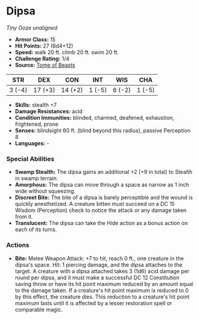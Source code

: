 # Dipsa

*Tiny* *Ooze* *unaligned*

- **Armor Class:** 15
- **Hit Points:** 27 (6d4+12)
- **Speed:** walk 20 ft. climb 20 ft. swim 20 ft.
- **Challenge Rating:** 1/4
- **Source:** [Tome of Beasts](https://koboldpress.com/kpstore/product/tome-of-beasts-for-5th-edition-print/)

| STR | DEX | CON | INT | WIS | CHA |
| --- | --- | --- | --- | --- | --- |
| 3 (-4) | 17 (+3) | 14 (+2) | 1 (-5) | 6 (-2) | 1 (-5) |

- **Skills:** stealth +7
- **Damage Resistances:** acid
- **Condition Immunities:** blinded, charmed, deafened, exhaustion, frightened, prone
- **Senses:** blindsight 60 ft. (blind beyond this radius), passive Perception 8
- **Languages:** -
### Special Abilities
- **Swamp Stealth:** The dipsa gains an additional +2 (+9 in total) to Stealth in swamp terrain.
- **Amorphous:** The dipsa can move through a space as narrow as 1 inch wide without squeezing.
- **Discreet Bite:** The bite of a dipsa is barely perceptible and the wound is quickly anesthetized. A creature bitten must succeed on a DC 15 Wisdom (Perception) check to notice the attack or any damage taken from it.
- **Translucent:** The dipsa can take the Hide action as a bonus action on each of its turns.
### Actions
- **Bite:** Melee Weapon Attack: +7 to hit, reach 0 ft., one creature in the dipsa's space. Hit: 1 piercing damage, and the dipsa attaches to the target. A creature with a dipsa attached takes 3 (1d6) acid damage per round per dipsa, and it must make a successful DC 12 Constitution saving throw or have its hit point maximum reduced by an amount equal to the damage taken. If a creature's hit point maximum is reduced to 0 by this effect, the creature dies. This reduction to a creature's hit point maximum lasts until it is affected by a lesser restoration spell or comparable magic.
